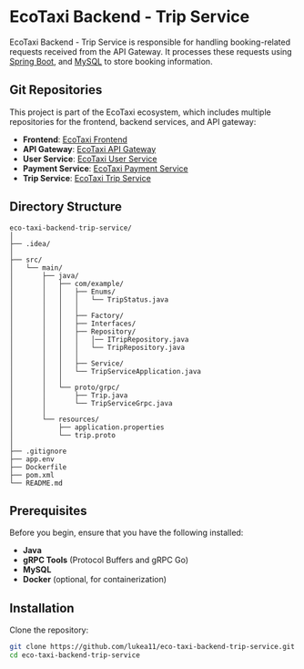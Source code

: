 # EcoTaxi Backend - Trip Service

EcoTaxi Backend - Trip Service is responsible for handling booking-related requests received from the API Gateway. It processes these requests using [Spring Boot](https://spring.io/projects/spring-framework), and [MySQL](https://dev.mysql.com/doc/) to store booking information.

## Git Repositories

This project is part of the EcoTaxi ecosystem, which includes multiple repositories for the frontend, backend services, and API gateway:

- **Frontend**: [EcoTaxi Frontend](https://github.com/haiyen11231/eco-taxi-frontend.git)
- **API Gateway**: [EcoTaxi API Gateway](https://github.com/haiyen11231/eco-taxi-api-gateway.git)
- **User Service**: [EcoTaxi User Service](https://github.com/haiyen11231/eco-taxi-backend-user-service.git)
- **Payment Service**: [EcoTaxi Payment Service](https://github.com/AWYS7/eco-taxi-payment-service.git)
- **Trip Service**: [EcoTaxi Trip Service](https://github.com/lukea11/eco-taxi-backend-trip-service.git)

## Directory Structure

```plaintext
eco-taxi-backend-trip-service/
│
├── .idea/
│
├── src/
│   └── main/
│       ├── java/
│       │   ├── com/example/
│       │   │   ├── Enums/
│       │   │   │   └── TripStatus.java
│       │   │   │
│       │   │   ├── Factory/
│       │   │   ├── Interfaces/
│       │   │   ├── Repository/
│       │   │   │   │── ITripRepository.java
│       │   │   │   └── TripRepository.java
│       │   │   │
│       │   │   ├── Service/
│       │   │   └── TripServiceApplication.java
│       │   │
│       │   └── proto/grpc/
│       │       ├── Trip.java
│       │       └── TripServiceGrpc.java
│       │
│       └── resources/
│           ├── application.properties
│           └── trip.proto
│
├── .gitignore
├── app.env
├── Dockerfile
├── pom.xml
└── README.md
```

## Prerequisites

Before you begin, ensure that you have the following installed:

- **Java**
- **gRPC Tools** (Protocol Buffers and gRPC Go)
- **MySQL**
- **Docker** (optional, for containerization)

## Installation

Clone the repository:

```bash
git clone https://github.com/lukea11/eco-taxi-backend-trip-service.git
cd eco-taxi-backend-trip-service
```
